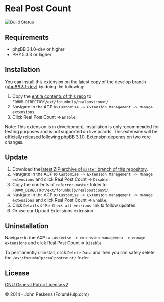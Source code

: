 Real Post Count
===========


[![Build Status](https://travis-ci.org/ForumHulp/Real_Post_Count.svg?branch=master)](https://travis-ci.org/ForumHulp/Real_Post_Count)

## Requirements
* phpBB 3.1.0-dev or higher
* PHP 5.3.3 or higher

## Installation
You can install this extension on the latest copy of the develop branch ([phpBB 3.1-dev](https://github.com/phpbb/phpbb3)) by doing the following:

1. Copy the [entire contents of this repo](https://github.com/ForumHulp/realpostcount/archive/master.zip) to `FORUM_DIRECTORY/ext/forumhulp/realpostcount/`.
2. Navigate in the ACP to `Customise -> Extension Management -> Manage extensions`.
3. Click Real Post Count => `Enable`.

Note: This extension is in development. Installation is only recommended for testing purposes and is not supported on live boards. This extension will be officially released following phpBB 3.1.0. Extension depends on two core changes.


## Update
1. Download the [latest ZIP-archive of `master` branch of this repository](https://github.com/ForumHulp/Real_Post_Count/archive/master.zip).
2. Navigate in the ACP to `Customise -> Extension Management -> Manage extensions` and click Real Post Count => `Disable`.
3. Copy the contents of `referrer-master` folder to `FORUM_DIRECTORY/ext/forumhulp/realpostcount/`.
4. Navigate in the ACP to `Customise -> Extension Management -> Manage extensions` and click Real Post Count => `Enable`.
5. Click `Details` or `Re-Check all versions` link to follow updates.
6. Or use our Upload Extensions extension

## Uninstallation
Navigate in the ACP to `Customise -> Extension Management -> Manage extensions` and click Real Post Count => `Disable`.

To permanently uninstall, click `Delete Data` and then you can safely delete the `/ext/forumhulp/realpostcount/` folder.

## License
[GNU General Public License v2](http://opensource.org/licenses/GPL-2.0)

© 2014 - John Peskens (ForumHulp.com)